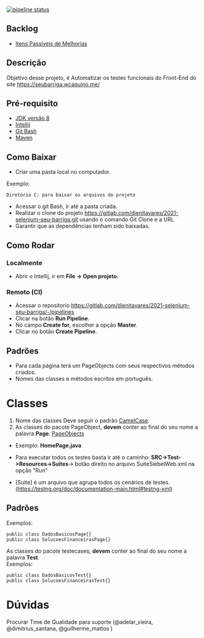 [![pipeline status](https://git.sicredi.net/siebel-qa/siebel-web/badges/master/pipeline.svg)](https://git.sicredi.net/siebel-qa/siebel-web/commits/master)

## Backlog
* [Itens Passiveis de Melhorias](src/test/resources/backlog_do_projeto/TODOLIST.md)


## Descrição
Objetivo desse projeto, é Automatizar os testes funcionais do Front-End do site https://seubarriga.wcaquino.me/

## Pré-requisito

- [JDK versão 8](https://www.oracle.com/technetwork/pt/java/javase/downloads/jdk8-downloads-2133151.html)
- [Intellij](https://www.jetbrains.com/idea/download/#section=windows)
- [Git Bash](https://git-scm.com/downloads)
- [Maven](https://maven.apache.org/download.cgi)

## Como Baixar
- Criar uma pasta local no computador.

Exemplo:
````
Diretório C: para baixar os arquivos do projeto
````
- Acessar o git Bash, ir até a pasta criada.
- Realizar o clone do projeto https://gitlab.com/dienitavares/2021-selenium-seu-barriga.git usando o comando Git Clone e a URL
- Garantir que as dependências tenham sido baixadas.


## Como Rodar

### Localmente
- Abrir o Intellij, ir em **File -> Open projeto.**

### Remoto (CI)
- Acessar o repositorio https://gitlab.com/dienitavares/2021-selenium-seu-barriga/-/pipelines
- Clicar na botão **Run Pipeline**.
- No campo **Create for**, escolher a opção **Master**.
- Clicar no botão **Create Pipeline**.

## Padrões
- Para cada página terá um PageObjects com seus respectivos métodos criados.
- Nomes das classes e métodos escritos em português.

# Classes
1. Nome das classes Deve seguir o padrão [CamelCase](https://google.github.io/styleguide/javaguide.html#s5.2.2-class-names).
2. As classes do pacote PageObject, **devem** conter ao final do seu nome a palavra **Page**.
   [PageObjects](https://github.com/SeleniumHQ/selenium/wiki/PageObjects)

- Exemplo: **HomePage.java**

- Para executar todos os testes basta ir até o caminho: **SRC->Test->Resources->Suites**-> botão direito no arquivo SuiteSiebelWeb.xml na opção "Run"
- [Suite] é um arquivo que agrupa todos os cenários de testes. (https://testng.org/doc/documentation-main.html#testng-xml)
## Padrões


Exemplos:
````
public class DadosBasicosPage{}
public class SolucoesFinanceirasPage{}
```` 
As classes do pacote testecases, **devem** conter ao final do seu nome a palavra **Test**.  
Exemplos:
  ````
 public class DadosBasicosTest{}
 public class SolucoesFinanceirasTest{}
 ```` 

# Dúvidas
Procurar Time de Qualidade para suporte (@adelar_vieira, @dimitrius_santana, @guilherme_mattos  )
